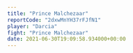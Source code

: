 ```yaml
---
title: "Prince Malchezaar"
reportCode: "2dxwMnYH37rFJfN1"
player: "Darcia"
fight: "Prince Malchezaar"
date: 2021-06-30T19:09:58.934000+00:00
---
```

